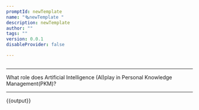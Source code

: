 ```yaml
---
promptId: newTemplate
name: "🗞️newTemplate "
description: newTemplate
author: ""
tags: ""
version: 0.0.1
disableProvider: false

---
```

```handlebars

```
***
What role does Artificial Intelligence (Al)play in Personal Knowledge Management(PKM)?
***
{{output}}